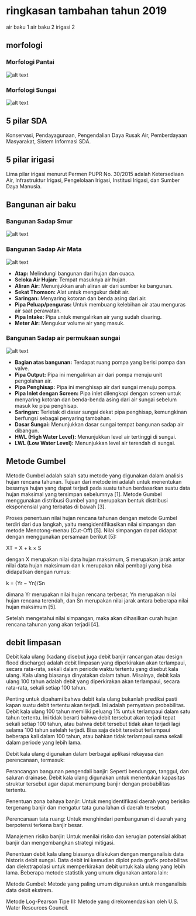# ringkasan tambahan tahun 2019

air baku 1 
air baku 2
irigasi 2

## morfologi

### Morfologi Pantai

![alt text](morfologi_pantai.png)

### Morfologi Sungai

![alt text](morfologi_sungai_1.png)

## 5 pilar SDA
Konservasi, Pendayagunaan, Pengendalian Daya Rusak Air, Pemberdayaan Masyarakat, Sistem Informasi SDA.

## 5 pilar irigasi
Lima pilar irigasi menurut Permen PUPR No. 30/2015 adalah Ketersediaan Air, Infrastruktur Irigasi, Pengelolaan Irigasi, Institusi Irigasi, dan Sumber Daya Manusia.

## Bangunan air baku
### Bangunan Sadap Smur

![alt text](bangunan_sadap_sumur.png)

### Bangunan Sadap Air Mata

![alt text](bangunan_sadap_mata_air.png)
* **Atap:** Melindungi bangunan dari hujan dan cuaca.
* **Seloka Air Hujan:** Tempat masuknya air hujan.
* **Aliran Air:** Menunjukkan arah aliran air dari sumber ke bangunan.
* **Sekat Thomson:** Alat untuk mengukur debit air.
* **Saringan:** Menyaring kotoran dan benda asing dari air.
* **Pipa Peluap/penguras:** Untuk membuang kelebihan air atau menguras air saat perawatan.
* **Pipa Intake:** Pipa untuk mengalirkan air yang sudah disaring.
* **Meter Air:** Mengukur volume air yang masuk.

### Bangunan Sadap air permukaan sungai
![alt text](sadap_air_permukaan_sungai.png)
* **Bagian atas bangunan:** Terdapat ruang pompa yang berisi pompa dan valve.
* **Pipa Output:** Pipa ini mengalirkan air dari pompa menuju unit pengolahan air.
* **Pipa Penghisap:** Pipa ini menghisap air dari sungai menuju pompa.
* **Pipa Inlet dengan Screen:** Pipa inlet dilengkapi dengan screen untuk menyaring kotoran dan benda-benda asing dari air sungai sebelum masuk ke pipa penghisap.
* **Saringan:** Terletak di dasar sungai dekat pipa penghisap, kemungkinan berfungsi sebagai penyaring tambahan.
* **Dasar Sungai:** Menunjukkan dasar sungai tempat bangunan sadap air dibangun.
* **HWL (High Water Level):** Menunjukkan level air tertinggi di sungai.
* **LWL (Low Water Level):** Menunjukkan level air terendah di sungai.






## Metode Gumbel

Metode Gumbel adalah salah satu metode yang digunakan dalam analisis hujan rencana tahunan. Tujuan dari metode ini adalah untuk menentukan besarnya hujan yang dapat terjadi pada suatu tahun berdasarkan suatu data hujan maksimal yang tersimpan sebelumnya [1]. Metode Gumbel menggunakan distribusi Gumbel yang merupakan bentuk distribusi eksponensial yang terbatas di bawah [3].


Proses penentuan nilai hujan rencana tahunan dengan metode Gumbel terdiri dari dua langkah, yaitu mengidentifikasikan nilai simpangan dan metode Menotong-menau (Cut-Off) [5]. Nilai simpangan dapat didapat dengan menggunakan persamaan berikut [5]:


XT = X + k × S


dengan X merupakan nilai data hujan maksimum, S merupakan jarak antar nilai data hujan maksimum dan k merupakan nilai pembagi yang bisa didapatkan dengan rumus:


k = (Yr − Yn)/Sn


dimana Yr merupakan nilai hujan rencana terbesar, Yn merupakan nilai hujan rencana terendah, dan Sn merupakan nilai jarak antara beberapa nilai hujan maksimum [5].


Setelah mengetahui nilai simpangan, maka akan dihasilkan curah hujan rencana tahunan yang akan terjadi [4].

## debit limpasan

Debit kala ulang (kadang disebut juga debit banjir rancangan atau design flood discharge) adalah debit limpasan yang diperkirakan akan terlampaui, secara rata-rata, sekali dalam periode waktu tertentu yang disebut kala ulang. Kala ulang biasanya dinyatakan dalam tahun. Misalnya, debit kala ulang 100 tahun adalah debit yang diperkirakan akan terlampaui, secara rata-rata, sekali setiap 100 tahun.

Penting untuk dipahami bahwa debit kala ulang bukanlah prediksi pasti kapan suatu debit tertentu akan terjadi. Ini adalah pernyataan probabilitas. Debit kala ulang 100 tahun memiliki peluang 1% untuk terlampaui dalam satu tahun tertentu. Ini tidak berarti bahwa debit tersebut akan terjadi tepat sekali setiap 100 tahun, atau bahwa debit tersebut tidak akan terjadi lagi selama 100 tahun setelah terjadi. Bisa saja debit tersebut terlampaui beberapa kali dalam 100 tahun, atau bahkan tidak terlampaui sama sekali dalam periode yang lebih lama.

Debit kala ulang digunakan dalam berbagai aplikasi rekayasa dan perencanaan, termasuk:

Perancangan bangunan pengendali banjir: Seperti bendungan, tanggul, dan saluran drainase. Debit kala ulang digunakan untuk menentukan kapasitas struktur tersebut agar dapat menampung banjir dengan probabilitas tertentu.

Penentuan zona bahaya banjir: Untuk mengidentifikasi daerah yang berisiko tergenang banjir dan mengatur tata guna lahan di daerah tersebut.

Perencanaan tata ruang: Untuk menghindari pembangunan di daerah yang berpotensi terkena banjir besar.

Manajemen risiko banjir: Untuk menilai risiko dan kerugian potensial akibat banjir dan mengembangkan strategi mitigasi.

Penentuan debit kala ulang biasanya dilakukan dengan menganalisis data historis debit sungai. Data debit ini kemudian diplot pada grafik probabilitas dan diekstrapolasi untuk memperkirakan debit untuk kala ulang yang lebih lama. Beberapa metode statistik yang umum digunakan antara lain:

Metode Gumbel: Metode yang paling umum digunakan untuk menganalisis data debit ekstrem.

Metode Log-Pearson Tipe III: Metode yang direkomendasikan oleh U.S. Water Resources Council.

